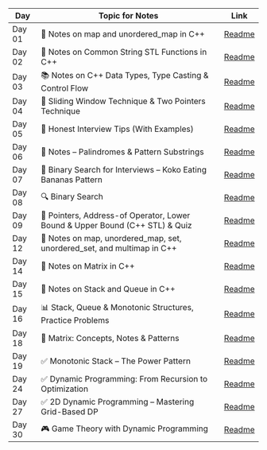 | Day    | Topic for Notes                                                                                  | Link                                                                        |
| ------ | ------------------------------------------------------------------------------------------------- | --------------------------------------------------------------------------- |
| Day 01 | 📝 Notes on map and unordered_map in C++                                                          | [Readme](https://github.com/shumbul/DSA-Sheet/blob/main/Day%2001/Readme.md) |
| Day 02 | 🧵 Notes on Common String STL Functions in C++                                                    | [Readme](https://github.com/shumbul/DSA-Sheet/blob/main/Day%2002/Readme.md) |
| Day 03 | 📚 Notes on C++ Data Types, Type Casting & Control Flow                                           | [Readme](https://github.com/shumbul/DSA-Sheet/blob/main/Day%2003/Readme.md) |
| Day 04 | 🚪 Sliding Window Technique & Two Pointers Technique                                              | [Readme](https://github.com/shumbul/DSA-Sheet/blob/main/Day%2004/Readme.md) |
| Day 05 | 🎯 Honest Interview Tips (With Examples)                                                          | [Readme](https://github.com/shumbul/DSA-Sheet/blob/main/Day%2005/Readme.md) |
| Day 06 | 📘 Notes – Palindromes & Pattern Substrings                                                       | [Readme](https://github.com/shumbul/DSA-Sheet/blob/main/Day%2006/Readme.md) |
| Day 07 | 🍌 Binary Search for Interviews – Koko Eating Bananas Pattern                                     | [Readme](https://github.com/shumbul/DSA-Sheet/blob/main/Day%2007/Readme.md) |
| Day 08 | 🔍 Binary Search                                                                                  | [Readme](https://github.com/shumbul/DSA-Sheet/blob/main/Day%2008/Readme.md) |
| Day 09 | 📌 Pointers, Address-of Operator, Lower Bound & Upper Bound (C++ STL) & Quiz                      | [Readme](https://github.com/shumbul/DSA-Sheet/blob/main/Day%2009/Readme.md) |
| Day 12 | 🧠 Notes on map, unordered_map, set, unordered_set, and multimap in C++                           | [Readme](https://github.com/shumbul/DSA-Sheet/blob/main/Day%2012/Readme.md) |
| Day 14 | 🧮 Notes on Matrix in C++                                                                          | [Readme](https://github.com/shumbul/DSA-Sheet/blob/main/Day%2014/Readme.md) |
| Day 15 | 📝 Notes on Stack and Queue in C++                                                                | [Readme](https://github.com/shumbul/DSA-Sheet/blob/main/Day%2015/Readme.md) |
| Day 16 | 📊 Stack, Queue & Monotonic Structures, Practice Problems                                         | [Readme](https://github.com/shumbul/DSA-Sheet/blob/main/Day%2016/Readme.md) |
| Day 18 | 🧩 Matrix: Concepts, Notes & Patterns                                                             | [Readme](https://github.com/shumbul/DSA-Sheet/blob/main/Day%2018/Readme.md) |
| Day 19 | ✅ Monotonic Stack – The Power Pattern                                                            | [Readme](https://github.com/shumbul/DSA-Sheet/blob/main/Day%2019/Readme.md) |
| Day 24 | ✅ Dynamic Programming: From Recursion to Optimization                                            | [Readme](https://github.com/shumbul/DSA-Sheet/blob/main/Day%2024/Readme.md) |
| Day 27 | ✅ 2D Dynamic Programming – Mastering Grid-Based DP                                               | [Readme](https://github.com/shumbul/DSA-Sheet/blob/main/Day%2027/Readme.md) |
| Day 30 | 🎮 Game Theory with Dynamic Programming                                                           | [Readme](https://github.com/shumbul/DSA-Sheet/blob/main/Day%2030/Readme.md) |
